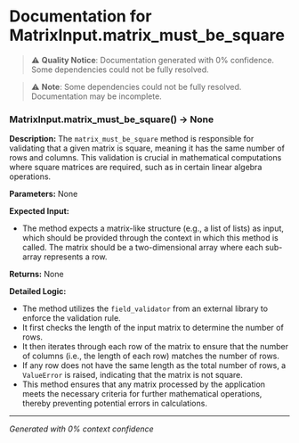 # Documentation for MatrixInput.matrix_must_be_square

> ⚠️ **Quality Notice**: Documentation generated with 0% confidence. Some dependencies could not be fully resolved.


> ⚠️ **Note**: Some dependencies could not be fully resolved. Documentation may be incomplete.
### MatrixInput.matrix_must_be_square() -> None

**Description:**
The `matrix_must_be_square` method is responsible for validating that a given matrix is square, meaning it has the same number of rows and columns. This validation is crucial in mathematical computations where square matrices are required, such as in certain linear algebra operations.

**Parameters:**
None

**Expected Input:**
- The method expects a matrix-like structure (e.g., a list of lists) as input, which should be provided through the context in which this method is called. The matrix should be a two-dimensional array where each sub-array represents a row.

**Returns:**
None

**Detailed Logic:**
- The method utilizes the `field_validator` from an external library to enforce the validation rule.
- It first checks the length of the input matrix to determine the number of rows.
- It then iterates through each row of the matrix to ensure that the number of columns (i.e., the length of each row) matches the number of rows.
- If any row does not have the same length as the total number of rows, a `ValueError` is raised, indicating that the matrix is not square.
- This method ensures that any matrix processed by the application meets the necessary criteria for further mathematical operations, thereby preventing potential errors in calculations.

---
*Generated with 0% context confidence*
